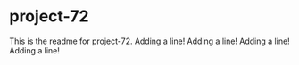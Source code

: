 # project-72

This is the readme for project-72.
Adding a line!
Adding a line!
Adding a line!
Adding a line!
